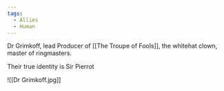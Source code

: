 ```yaml
---
tags:
  - Allies
  - Human
---
```

Dr Grimkoff, lead Producer of [[The Troupe of Fools]], the whitehat clown, master of ringmasters.

Their true identity is Sir Pierrot


![[Dr Grimkoff.jpg]]
